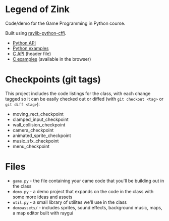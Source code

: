 # Legend of Zink

Code/demo for the Game Programming in Python course.

Built using [raylib-python-cffi](https://github.com/electronstudio/raylib-python-cffi).

* [Python API](https://electronstudio.github.io/raylib-python-cffi/pyray.html)
* [Python examples](https://github.com/electronstudio/raylib-python-cffi/tree/master/examples)
* [C API](https://github.com/raysan5/raylib/blob/master/src/raylib.h) (header file)
* [C examples](https://www.raylib.com/examples.html) (available in the browser)

# Checkpoints (git tags)

This project includes the code listings for the class, with each change
tagged so it can be easily checked out or diffed
(with `git checkout <tag>` or `git diff <tag>`):

* moving_rect_checkpoint
* clamped_input_checkpoint
* wall_collision_checkpoint
* camera_checkpoint
* animated_sprite_checkpoint
* music_sfx_checkpoint
* menu_checkpoint

# Files

* `game.py` - the file containing your came code that you'll be building out in the class
* `demo.py` - a demo project that expands on the code in the class with some more ideas and assets
* `util.py` - a small library of utilites we'll use in the class
* `demoassets/` - includes sprites, sound effects, background music, maps, a map editor built with raygui

